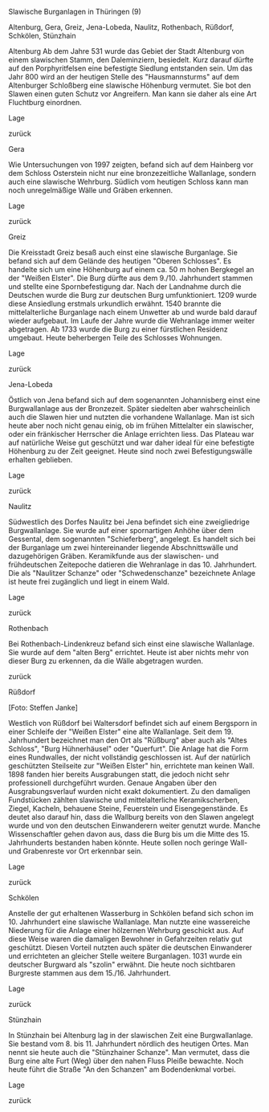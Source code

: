 
Slawische Burganlagen in Thüringen (9)

Altenburg, Gera, Greiz, Jena-Lobeda, Naulitz, Rothenbach, Rüßdorf, Schkölen, Stünzhain

Altenburg
Ab dem Jahre 531 wurde das Gebiet der Stadt  Altenburg von einem slawischen Stamm, den Daleminziern, besiedelt. Kurz darauf dürfte auf den Porphyritfelsen eine befestigte Siedlung entstanden sein. Um das Jahr 800 wird an  der heutigen Stelle des "Hausmannsturms" auf dem Altenburger Schloßberg eine slawische Höhenburg vermutet. Sie bot den Slawen einen guten Schutz vor Angreifern. Man kann sie daher als eine Art Fluchtburg einordnen.

Lage        

zurück

Gera

Wie Untersuchungen von 1997 zeigten, befand sich auf dem Hainberg vor dem Schloss Osterstein nicht nur eine bronzezeitliche Wallanlage, sondern auch eine slawische Wehrburg. Südlich vom heutigen Schloss kann man noch unregelmäßige Wälle und Gräben erkennen.

Lage 

zurück

Greiz

Die Kreisstadt Greiz besaß auch einst eine slawische Burganlage. Sie befand sich auf dem Gelände des heutigen "Oberen Schlosses". Es handelte sich um eine Höhenburg auf einem ca. 50 m hohen Bergkegel an der "Weißen Elster". Die Burg dürfte aus dem 9./10. Jahrhundert stammen und stellte eine Spornbefestigung dar. Nach der Landnahme durch die Deutschen wurde die Burg zur deutschen Burg umfunktioniert. 1209 wurde diese Ansiedlung erstmals urkundlich erwähnt. 1540 brannte die mittelalterliche Burganlage nach einem Unwetter ab und wurde bald darauf wieder aufgebaut. Im Laufe der Jahre wurde die Wehranlage immer weiter abgetragen. Ab 1733 wurde die Burg zu einer fürstlichen Residenz umgebaut. Heute beherbergen Teile des Schlosses Wohnungen.

Lage 

zurück

Jena-Lobeda

Östlich von Jena befand sich auf dem sogenannten Johannisberg einst eine Burgwallanlage aus der Bronzezeit. Später siedelten aber wahrscheinlich auch die Slawen hier und nutzten die vorhandene Wallanlage. Man ist sich heute aber noch nicht genau einig, ob im frühen Mittelalter ein slawischer, oder ein fränkischer Herrscher die Anlage errichten liess. Das Plateau war auf natürliche Weise gut geschützt und war daher ideal für eine befestigte Höhenburg zu der Zeit geeignet. Heute sind noch zwei Befestigungswälle erhalten geblieben.

Lage

zurück

Naulitz

Südwestlich des Dorfes Naulitz bei Jena befindet sich eine zweigliedrige Burgwallanlage. Sie wurde auf einer spornartigen Anhöhe über dem Gessental, dem sogenannten "Schieferberg", angelegt. Es handelt sich bei der Burganlage um zwei hintereinander liegende Abschnittswälle und dazugehörigen Gräben. Keramikfunde aus der slawischen- und frühdeutschen Zeitepoche datieren die Wehranlage in das 10. Jahrhundert. Die als "Naulitzer Schanze" oder  "Schwedenschanze" bezeichnete Anlage ist heute frei zugänglich und liegt in einem Wald.

Lage

zurück

Rothenbach

Bei Rothenbach-Lindenkreuz befand sich einst eine slawische Wallanlage. Sie wurde auf dem "alten Berg" errichtet. Heute ist aber nichts mehr von dieser Burg zu erkennen, da die Wälle abgetragen wurden.

zurück

Rüßdorf

[Foto: Steffen Janke]

Westlich von Rüßdorf bei Waltersdorf befindet sich auf einem Bergsporn in einer Schleife der "Weißen Elster" eine alte Wallanlage. Seit dem 19. Jahrhundert bezeichnet man den Ort als "Rüßburg" aber auch als "Altes Schloss", "Burg Hühnerhäusel" oder "Querfurt". Die Anlage hat die Form eines Rundwalles, der nicht vollständig geschlossen ist. Auf der natürlich geschützten Steilseite zur "Weißen Elster" hin, errichtete man keinen Wall. 1898 fanden hier bereits Ausgrabungen statt, die jedoch nicht sehr professionell durchgeführt wurden. Genaue Angaben über den Ausgrabungsverlauf wurden nicht exakt dokumentiert. Zu den damaligen Fundstücken zählten slawische und mittelalterliche Keramikscherben, Ziegel, Kacheln, behauene Steine, Feuerstein und Eisengegenstände. Es deutet also darauf hin, dass die Wallburg bereits von den Slawen angelegt wurde und von den deutschen Einwanderern weiter genutzt wurde. Manche Wissenschaftler gehen davon aus, dass die Burg bis um die Mitte des 15. Jahrhunderts bestanden haben könnte. Heute sollen noch geringe Wall- und Grabenreste vor Ort erkennbar sein.

Lage

zurück

Schkölen

Anstelle der gut erhaltenen Wasserburg in Schkölen befand sich schon im 10. Jahrhundert eine slawische Wallanlage. Man nutzte eine wassereiche Niederung für die Anlage einer hölzernen Wehrburg geschickt aus. Auf diese Weise waren die damaligen Bewohner in Gefahrzeiten relativ gut geschützt. Diesen Vorteil nutzten auch  später die deutschen Einwanderer und errichteten an gleicher Stelle weitere Burganlagen. 1031 wurde ein deutscher Burgward als "szolin" erwähnt. Die heute noch sichtbaren Burgreste stammen aus dem 15./16. Jahrhundert.

Lage

zurück

Stünzhain

In Stünzhain bei Altenburg lag in der slawischen Zeit eine Burgwallanlage. Sie bestand vom 8. bis 11. Jahrhundert nördlich des heutigen Ortes. Man nennt sie heute auch die "Stünzhainer Schanze". Man vermutet, dass die Burg eine alte Furt (Weg) über den nahen Fluss Pleiße bewachte. Noch heute führt die Straße "An den Schanzen" am Bodendenkmal vorbei.

Lage

zurück

 

 

 

 

 

 

 

 

 

 

 

 

 

 
